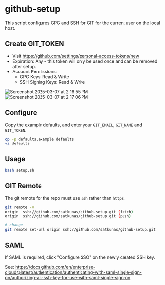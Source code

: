 # github-setup

This script configures GPG and SSH for GIT for the current user on the local host.

## Create GIT_TOKEN

 * Visit https://github.com/settings/personal-access-tokens/new
 * Expiration: Any - this token will only be used once and can be removed after setup.
 * Account Permissions:
   * GPG Keys: Read & Write
   * SSH Signing Keys: Read & Write

![Screenshot 2025-03-07 at 2 16 55 PM](https://github.com/user-attachments/assets/fca8efbb-c3e1-40de-8e5b-b80aa7b5ef65)
![Screenshot 2025-03-07 at 2 17 06 PM](https://github.com/user-attachments/assets/ee904ac8-e4b0-43d1-8c32-03686fb38952)


## Configure

Copy the example defaults, and enter your `GIT_EMAIL`, `GIT_NAME` and `GIT_TOKEN`.

```bash
cp -p defaults.example defaults
vi defaults
```

## Usage

```bash
bash setup.sh
```

## GIT Remote

The git remote for the repo must use `ssh` rather than `https`.

```bash
git remote -v
origin  ssh://github.com/satkunas/github-setup.git (fetch)
origin  ssh://github.com/satkunas/github-setup.git (push)

# change
git remote set-url origin ssh://github.com/satkunas/github-setup.git
```

## SAML

If SAML is required, click "Configure SSO" on the newly created SSH key.

See: https://docs.github.com/en/enterprise-cloud@latest/authentication/authenticating-with-saml-single-sign-on/authorizing-an-ssh-key-for-use-with-saml-single-sign-on
